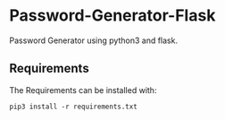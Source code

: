 # Password-Generator-Flask
Password Generator using python3 and flask.

## Requirements
The Requirements can be installed with:
```
pip3 install -r requirements.txt
```
